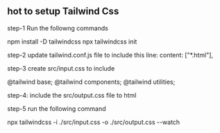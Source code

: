 ## hot to setup Tailwind Css

step-1 Run the followng commands

npm install -D tailwindcss
npx tailwindcss init

step-2 update tailwind.conf.js file to include this line:
content: ["*.html"],

step-3 create src/input.css to include

@tailwind base;
@tailwind components;
@tailwind utilities;

step-4: include the src/output.css file to html

step-5 run the following command

npx tailwindcss -i ./src/input.css -o ./src/output.css --watch

